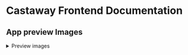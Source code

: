 <h1>
  Castaway Frontend Documentation
</h1>
<h2> App preview Images</h2>
<details>
  <summary>Preview images</summary><details>
  <img src="./ExplorePage.png" name="Explore Page">
  <img src="./LoginPage.png" name="Login Page">
  <img src="./PreviewPage.png" name="Preview Page">
</details>

<h2> User Flow Diagram <h2>

<p align="center"><img width=100% src="./CastawayDesignDiagram.png" /></p>
